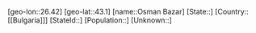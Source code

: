 ﻿---
location: [43.1,26.42]
type: City
tags:
- geo/City


SpocWebEntityId: 33160
isDeleted: false
confidential: public

---
[geo-lon::26.42]
[geo-lat::43.1]
[name::Osman Bazar]
[State::]
[Country::[[Bulgaria]]]
[StateId::]
[Population::]
[Unknown::]

